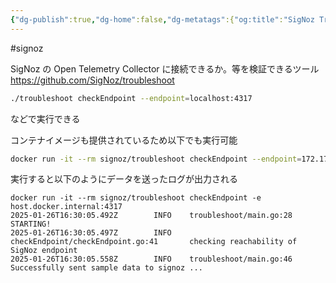 ```yaml
---
{"dg-publish":true,"dg-home":false,"dg-metatags":{"og:title":"SigNoz Troubleshooting","og:image":"https://raw.githubusercontent.com/konnta0/blog2/refs/heads/main/konnta0.jpg","twitter:card":"summary","twitter:title":"SigNoz Troubleshooting","twitter:image":"https://raw.githubusercontent.com/konnta0/blog2/refs/heads/main/konnta0.jpg","twitter:site":"@konnta0"},"permalink":"/Engineering/Observability/SigNoz/SigNoz Troubleshooting/","metatags":{"og:title":"SigNoz Troubleshooting","og:image":"https://raw.githubusercontent.com/konnta0/blog2/refs/heads/main/konnta0.jpg","twitter:card":"summary","twitter:title":"SigNoz Troubleshooting","twitter:image":"https://raw.githubusercontent.com/konnta0/blog2/refs/heads/main/konnta0.jpg","twitter:site":"@konnta0"},"dgPassFrontmatter":true,"created":"2025-01-27T01:32:08.758+09:00"}
---
```



#signoz 

SigNoz の Open Telemetry Collector に接続できるか。等を検証できるツール
https://github.com/SigNoz/troubleshoot

```bash
./troubleshoot checkEndpoint --endpoint=localhost:4317
```

などで実行できる

コンテナイメージも提供されているため以下でも実行可能
```bash
docker run -it --rm signoz/troubleshoot checkEndpoint --endpoint=172.17.0.1:4317
```

実行すると以下のようにデータを送ったログが出力される
```shell
docker run -it --rm signoz/troubleshoot checkEndpoint -e host.docker.internal:4317
2025-01-26T16:30:05.492Z        INFO    troubleshoot/main.go:28 STARTING!
2025-01-26T16:30:05.497Z        INFO    checkEndpoint/checkEndpoint.go:41       checking reachability of SigNoz endpoint
2025-01-26T16:30:05.558Z        INFO    troubleshoot/main.go:46 Successfully sent sample data to signoz ...
```